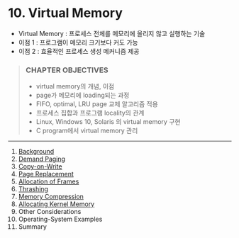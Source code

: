 # 10. Virtual Memory

- Virtual Memory : 프로세스 전체를 메모리에 올리지 않고 실행하는 기술
- 이점 1 : 프로그램이 메모리 크기보다 커도 가능
- 이점 2 : 효율적인 프로세스 생성 메커니즘 제공

> ### CHAPTER OBJECTIVES
>
> - virtual memory의 개념, 이점
> - page가 메모리에 loading되는 과정
> - FIFO, optimal, LRU page 교체 알고리즘 적용
> - 프로세스 집합과 프로그램 locality의 관계
> - Linux, Windows 10, Solaris 의 virtual memory 구현
> - C program에서 virtual memory 관리


---

1. [Background](1_Background/README.md)
2. [Demand Paging](2_Demand_Paging/README.md)
3. [Copy-on-Write](3_Copy_on_Write/README.md)
4. [Page Replacement](4_Page_Replacement/README.md)
5. [Allocation of Frames](5_Allocation_of_Frames/README.md)
6. [Thrashing](6_Thrashing/README.md)
7. [Memory Compression](7_Memory_Compression/README.md)
8. [Allocating Kernel Memory](8_Allocating_Kernel_Memory/README.md)
9. Other Considerations
10. Operating-System Examples
11. Summary